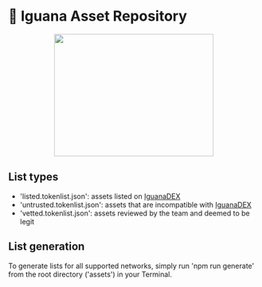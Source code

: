 # 🦎 Iguana Asset Repository

<p align="center">
  <img width="320" height="246" src="https://user-images.githubusercontent.com/34973295/206001164-103361a4-086e-4e12-83e6-8a2d7ccd4d59.png">
</p>

## List types

* 'listed.tokenlist.json': assets listed on [IguanaDEX](https://iguanadex.com)
* 'untrusted.tokenlist.json': assets that are incompatible with [IguanaDEX](https://iguanadex.com)
* 'vetted.tokenlist.json': assets reviewed by the team and deemed to be legit

## List generation

To generate lists for all supported networks, simply run 'npm run generate' from the root directory ('assets') in your Terminal.


